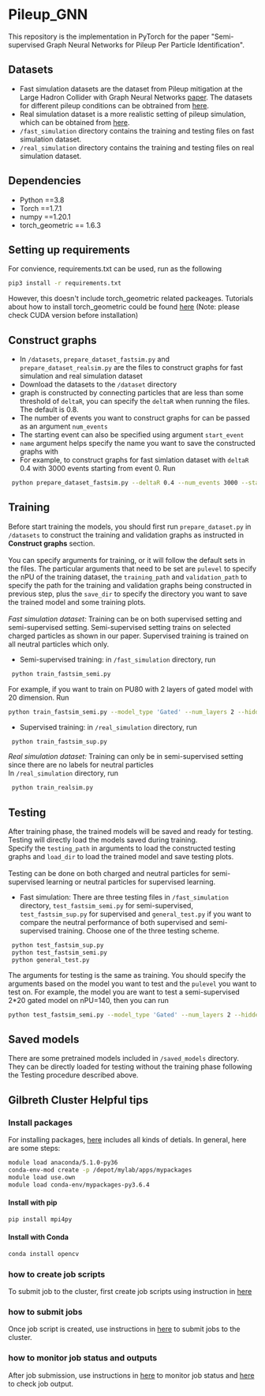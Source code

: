 # Pileup_GNN
This repository is the implementation in PyTorch for the paper "Semi-supervised Graph Neural Networks for Pileup Per Particle Identification".

## Datasets ##
- Fast simulation datasets are the dataset from Pileup mitigation at the Large Hadron Collider
with Graph Neural Networks [paper](https://arxiv.org/pdf/1810.07988.pdf). The datasets for different pileup conditions can be obtrained from [here](https://zenodo.org/search?page=1&size=20&q=PuppiML).
- Real simulation dataset is a more realistic setting of pileup simulation, which can be obtained from [here]().
- `/fast_simulation` directory contains the training and testing files on fast simulation dataset.
- `/real_simulation` directory contains the training and testing files on real simulation dataset.

## Dependencies ##
- Python ==3.8
- Torch  ==1.7.1
- numpy ==1.20.1
- torch_geometric == 1.6.3

## Setting up requirements ##
For convience, requirements.txt can be used, run as the following
```bash
pip3 install -r requirements.txt
```
However, this doesn't include torch_geometric related packeages. Tutorials about how to install torch_geometric could be found [here](https://pytorch-geometric.readthedocs.io/en/latest/notes/installation.html) (Note: please check CUDA version before installation)

## Construct graphs ##
- In `/datasets`, `prepare_dataset_fastsim.py` and `prepare_dataset_realsim.py` are the files to construct graphs for fast simulation and real simulation dataset
- Download the datasets to the `/dataset` directory
- graph is constructed by connecting particles that are less than some threshold of `deltaR`, you can specify the `deltaR` when running the files. The default is 0.8.
- The number of events you want to construct graphs for can be passed as an argument `num_events`
- The starting event can also be specified using argument `start_event`
- `name` argument helps specify the name you want to save the constructed graphs with
- For example, to construct graphs for fast simlation dataset with `deltaR` 0.4 with 3000 events starting from event 0. Run
```bash
 python prepare_dataset_fastsim.py --deltaR 0.4 --num_events 3000 --start_event 0 --name "datasets_fastsim_3000_deltar04_start0"
 ```

## Training ##
Before start training the models, you should first run `prepare_dataset.py` in `/datasets` to construct the training and validation graphs as instructed in **Construct graphs** section.\
\
You can specify arguments for training, or it will follow the default sets in the files. The particular arguments that need to be set are `pulevel` to specify the nPU of the training dataset, the `training_path` and `validation_path` to specify the path for the training and validation graphs being constructed in previous step, plus the `save_dir` to specify the directory you want to save the trained model and some training plots.\
\
*Fast simulation dataset:* Training can be on both supervised setting and semi-supervised setting. Semi-supervised setting trains on selected charged particles as shown in our paper. Supervised training is trained on all neutral particles which only. 
- Semi-supervised training: in `/fast_simulation` directory, run
```bash
 python train_fastsim_semi.py
 ``` 
 For example, if you want to train on PU80 with 2 layers of gated model with 20 dimension. Run 
 ```bash
 python train_fastsim_semi.py --model_type 'Gated' --num_layers 2 --hidden_dim 20 --pulevel 80
 ``` 
- Supervised training: in `/real_simulation` directory, run 
```bash
 python train_fastsim_sup.py
 ``` 

*Real simulation dataset:* Training can only be in semi-supervised setting since there are no labels for neutral particles \
In `/real_simulation` directory, run
```bash
 python train_realsim.py
 ``` 

## Testing ##
After training phase, the trained models will be saved and ready for testing. Testing will directly load the models saved during training.\
Specify the `testing_path` in arguments to load the constructed testing graphs and `load_dir` to load the trained model and save testing plots.\
\
Testing can be done on both charged and neutral particles for semi-supervised learning or neutral particles for supervised learning.
- Fast simulation: There are three testing files in `/fast_simulation` directory, `test_fastsim_semi.py` for semi-supervised, `test_fastsim_sup.py` for supervised and `general_test.py` if you want to compare the neutral performance of both supervised and semi-supervised training. Choose one of the three testing scheme. 
```bash
 python test_fastsim_sup.py
 python test_fastsim_semi.py
 python general_test.py
 ``` 
 The arguments for testing is the same as training. You should specify the arguments based on the model you want to test and the `pulevel` you want to test on.
 For example, the model you are want to test a semi-supervised 2\*20 gated model on nPU=140, then you can run
 ```bash
 python test_fastsim_semi.py --model_type 'Gated' --num_layers 2 --hidden_dim 20 --pulevel 140
 ``` 
 
## Saved models ##
There are some pretrained models included in `/saved_models` directory. They can be directly loaded for testing without the training phase following the Testing procedure described above.

## Gilbreth Cluster Helpful tips ##

### Install packages ###
For installing packages, [here](https://www.rcac.purdue.edu/knowledge/gilbreth/run/examples/apps/python/packages) includes all kinds of detials. In general, here are some steps:

 ```bash
module load anaconda/5.1.0-py36
conda-env-mod create -p /depot/mylab/apps/mypackages
module load use.own
module load conda-env/mypackages-py3.6.4
```

#### Install with pip ####
```bash
pip install mpi4py
```

#### Install with Conda ####
```bash
conda install opencv
```

### how to create job scripts ###
To submit job to the cluster, first create job scripts using instruction in [here](https://www.rcac.purdue.edu/knowledge/gilbreth/run/slurm/script)

### how to submit jobs ###
Once job script is created, use instructions in [here](https://www.rcac.purdue.edu/knowledge/gilbreth/run/slurm/submit) to submit jobs to the cluster.

### how to monitor job status and outputs ###
After job submission, use instructions in [here](https://www.rcac.purdue.edu/knowledge/gilbreth/run/slurm/status) to monitor job status and [here](https://www.rcac.purdue.edu/knowledge/gilbreth/run/slurm/output) to check job output.








